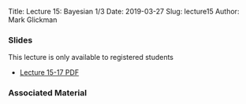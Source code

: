Title: Lecture 15:  Bayesian 1/3
Date: 2019-03-27
Slug: lecture15
Author: Mark Glickman




### Slides
This lecture is only available to registered students

- [Lecture 15-17 PDF](https://canvas.harvard.edu/courses/48088/files/7646110?module_item_id=499927)

### Associated Material 

<!-- - [Lab 7]({filename}../../labs/lab7/)
- [Lab 7 solutions]({filename}../../labs/lab7/) -->
